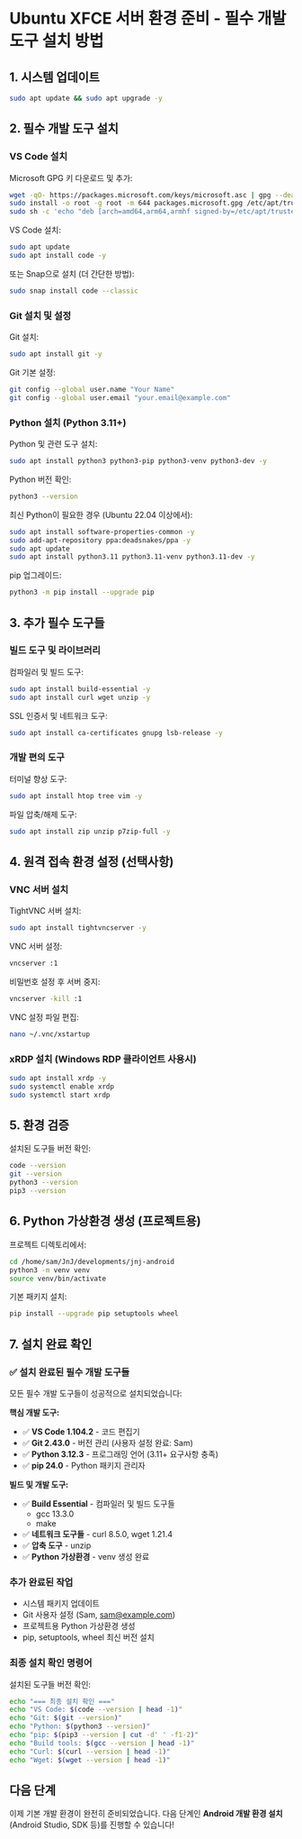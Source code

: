 # Ubuntu XFCE 서버 환경 준비 - 필수 개발 도구 설치 방법

## 1. 시스템 업데이트

```bash
sudo apt update && sudo apt upgrade -y
```

## 2. 필수 개발 도구 설치

### VS Code 설치

Microsoft GPG 키 다운로드 및 추가:

```bash
wget -qO- https://packages.microsoft.com/keys/microsoft.asc | gpg --dearmor > packages.microsoft.gpg
sudo install -o root -g root -m 644 packages.microsoft.gpg /etc/apt/trusted.gpg.d/
sudo sh -c 'echo "deb [arch=amd64,arm64,armhf signed-by=/etc/apt/trusted.gpg.d/packages.microsoft.gpg] https://packages.microsoft.com/repos/code stable main" > /etc/apt/sources.list.d/vscode.list'
```

VS Code 설치:

```bash
sudo apt update
sudo apt install code -y
```

또는 Snap으로 설치 (더 간단한 방법):

```bash
sudo snap install code --classic
```

### Git 설치 및 설정

Git 설치:

```bash
sudo apt install git -y
```

Git 기본 설정:

```bash
git config --global user.name "Your Name"
git config --global user.email "your.email@example.com"
```

### Python 설치 (Python 3.11+)

Python 및 관련 도구 설치:

```bash
sudo apt install python3 python3-pip python3-venv python3-dev -y
```

Python 버전 확인:

```bash
python3 --version
```

최신 Python이 필요한 경우 (Ubuntu 22.04 이상에서):

```bash
sudo apt install software-properties-common -y
sudo add-apt-repository ppa:deadsnakes/ppa -y
sudo apt update
sudo apt install python3.11 python3.11-venv python3.11-dev -y
```

pip 업그레이드:

```bash
python3 -m pip install --upgrade pip
```

## 3. 추가 필수 도구들

### 빌드 도구 및 라이브러리

컴파일러 및 빌드 도구:

```bash
sudo apt install build-essential -y
sudo apt install curl wget unzip -y
```

SSL 인증서 및 네트워크 도구:

```bash
sudo apt install ca-certificates gnupg lsb-release -y
```

### 개발 편의 도구

터미널 향상 도구:

```bash
sudo apt install htop tree vim -y
```

파일 압축/해제 도구:

```bash
sudo apt install zip unzip p7zip-full -y
```

## 4. 원격 접속 환경 설정 (선택사항)

### VNC 서버 설치

TightVNC 서버 설치:

```bash
sudo apt install tightvncserver -y
```

VNC 서버 설정:

```bash
vncserver :1
```

비밀번호 설정 후 서버 중지:

```bash
vncserver -kill :1
```

VNC 설정 파일 편집:

```bash
nano ~/.vnc/xstartup
```

### xRDP 설치 (Windows RDP 클라이언트 사용시)

```bash
sudo apt install xrdp -y
sudo systemctl enable xrdp
sudo systemctl start xrdp
```

## 5. 환경 검증

설치된 도구들 버전 확인:

```bash
code --version
git --version
python3 --version
pip3 --version
```

## 6. Python 가상환경 생성 (프로젝트용)

프로젝트 디렉토리에서:

```bash
cd /home/sam/JnJ/developments/jnj-android
python3 -m venv venv
source venv/bin/activate
```

기본 패키지 설치:

```bash
pip install --upgrade pip setuptools wheel
```

## 7. 설치 완료 확인

### ✅ 설치 완료된 필수 개발 도구들

모든 필수 개발 도구들이 성공적으로 설치되었습니다:

**핵심 개발 도구:**
- ✅ **VS Code 1.104.2** - 코드 편집기
- ✅ **Git 2.43.0** - 버전 관리 (사용자 설정 완료: Sam)
- ✅ **Python 3.12.3** - 프로그래밍 언어 (3.11+ 요구사항 충족)
- ✅ **pip 24.0** - Python 패키지 관리자

**빌드 및 개발 도구:**
- ✅ **Build Essential** - 컴파일러 및 빌드 도구들
  - gcc 13.3.0
  - make
- ✅ **네트워크 도구들** - curl 8.5.0, wget 1.21.4
- ✅ **압축 도구** - unzip
- ✅ **Python 가상환경** - venv 생성 완료

### 추가 완료된 작업

- 시스템 패키지 업데이트
- Git 사용자 설정 (Sam, sam@example.com)
- 프로젝트용 Python 가상환경 생성
- pip, setuptools, wheel 최신 버전 설치

### 최종 설치 확인 명령어

설치된 도구들 버전 확인:

```bash
echo "=== 최종 설치 확인 ==="
echo "VS Code: $(code --version | head -1)"
echo "Git: $(git --version)"
echo "Python: $(python3 --version)"
echo "pip: $(pip3 --version | cut -d' ' -f1-2)"
echo "Build tools: $(gcc --version | head -1)"
echo "Curl: $(curl --version | head -1)"
echo "Wget: $(wget --version | head -1)"
```

## 다음 단계

이제 기본 개발 환경이 완전히 준비되었습니다. 다음 단계인 **Android 개발 환경 설치**(Android Studio, SDK 등)를 진행할 수 있습니다!